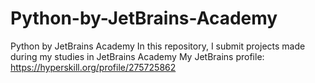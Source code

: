 # Python-by-JetBrains-Academy
Python by JetBrains Academy
In this repository, I submit projects made during my studies in JetBrains Academy
My JetBrains profile: https://hyperskill.org/profile/275725862

